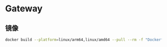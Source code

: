 # Gateway

## 镜像

```bash
docker build --platform=linux/arm64,linux/amd64 --pull --rm -f "Dockerfile" -t registry.cn-hangzhou.aliyuncs.com/weidge/sf-gateway:0.0.1 "." --push
```
